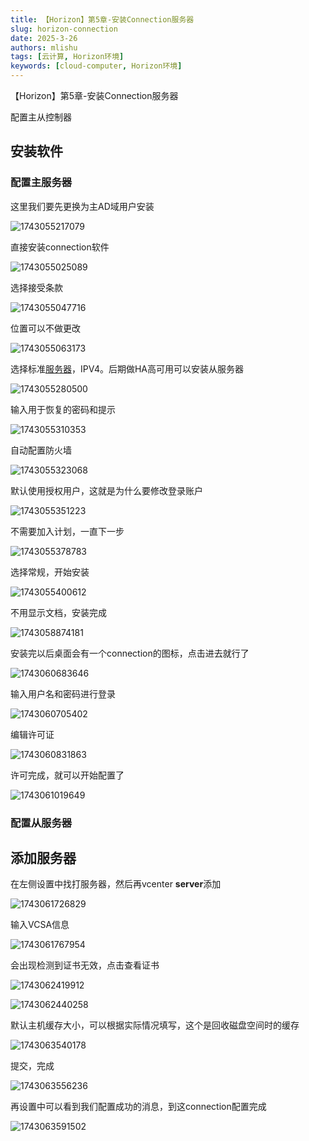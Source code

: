 ```yaml
---
title: 【Horizon】第5章-安装Connection服务器
slug: horizon-connection
date: 2025-3-26
authors: mlishu
tags: [云计算, Horizon环境]
keywords: [cloud-computer, Horizon环境]
---
```

【Horizon】第5章-安装Connection服务器

<!-- truncate -->

配置主从控制器

## 安装软件

### 配置主服务器

这里我们要先更换为主AD域用户安装

![1743055217079](image/16-installconnection/1743055217079.png)

直接安装connection软件

![1743055025089](image/16-installconnection/1743055025089.png)

选择接受条款

![1743055047716](image/16-installconnection/1743055047716.png)

位置可以不做更改

![1743055063173](image/16-installconnection/1743055063173.png)

选择标准[服务器](https://so.csdn.net/so/search?q=%E6%9C%8D%E5%8A%A1%E5%99%A8&spm=1001.2101.3001.7020)，IPV4。后期做HA高可用可以安装从服务器

![1743055280500](image/16-installconnection/1743055280500.png)

输入用于恢复的密码和提示

![1743055310353](image/16-installconnection/1743055310353.png)

自动配置防火墙

![1743055323068](image/16-installconnection/1743055323068.png)

默认使用授权用户，这就是为什么要修改登录账户

![1743055351223](image/16-installconnection/1743055351223.png)

不需要加入计划，一直下一步

![1743055378783](image/16-installconnection/1743055378783.png)

选择常规，开始安装

![1743055400612](image/16-installconnection/1743055400612.png)

不用显示文档，安装完成

![1743058874181](image/16-installconnection/1743058874181.png)

安装完以后桌面会有一个connection的图标，点击进去就行了

![1743060683646](image/16-installconnection/1743060683646.png)

输入用户名和密码进行登录

![1743060705402](image/16-installconnection/1743060705402.png)

编辑许可证

![1743060831863](image/16-installconnection/1743060831863.png)

许可完成，就可以开始配置了

![1743061019649](image/16-installconnection/1743061019649.png)

### 配置从服务器

## 添加服务器

在左侧设置中找打服务器，然后再vcenter **server**添加

![1743061726829](image/16-installconnection/1743061726829.png)

输入VCSA信息

![1743061767954](image/16-installconnection/1743061767954.png)

会出现检测到证书无效，点击查看证书

![1743062419912](image/16-installconnection/1743062419912.png)

![1743062440258](image/16-installconnection/1743062440258.png)

默认主机缓存大小，可以根据实际情况填写，这个是回收磁盘空间时的缓存

![1743063540178](image/16-installconnection/1743063540178.png)

提交，完成

![1743063556236](image/16-installconnection/1743063556236.png)

再设置中可以看到我们配置成功的消息，到这connection配置完成

![1743063591502](image/16-installconnection/1743063591502.png)

